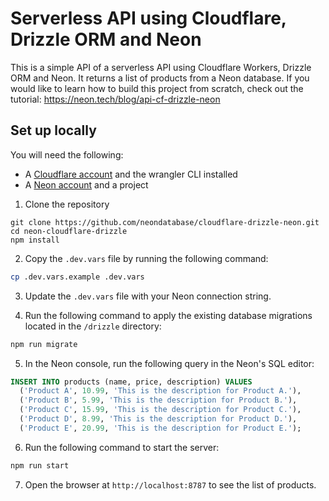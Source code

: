# Serverless API using Cloudflare, Drizzle ORM and Neon

This is a simple API of a serverless API using Cloudflare Workers, Drizzle ORM and Neon. It returns a list of products from a Neon database. If you would like to learn how to build this project from scratch, check out the tutorial: https://neon.tech/blog/api-cf-drizzle-neon

## Set up locally

You will need the following:
- A [Cloudflare account](https://dash.cloudflare.com) and the wrangler CLI installed
- A [Neon account](https://console.neon.tech) and a project

1. Clone the repository

```
git clone https://github.com/neondatabase/cloudflare-drizzle-neon.git
cd neon-cloudflare-drizzle
npm install
```
2. Copy the `.dev.vars` file by running the following command:

```bash
cp .dev.vars.example .dev.vars
```

3. Update the `.dev.vars` file with your Neon connection string.

4. Run the following command to apply the existing database migrations located in the `/drizzle` directory:

```bash
npm run migrate
```
5. In the Neon console, run the following query in the Neon's SQL editor:

```sql
INSERT INTO products (name, price, description) VALUES
  ('Product A', 10.99, 'This is the description for Product A.'),
  ('Product B', 5.99, 'This is the description for Product B.'),
  ('Product C', 15.99, 'This is the description for Product C.'),
  ('Product D', 8.99, 'This is the description for Product D.'),
  ('Product E', 20.99, 'This is the description for Product E.');
```

6. Run the following command to start the server:

```bash
npm run start
```

7. Open the browser at `http://localhost:8787` to see the list of products.